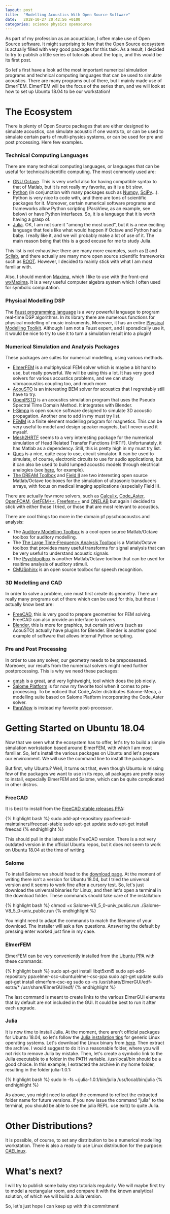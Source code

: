 ```yaml
---
layout: post
title:  "Modelling Acoustics With Open Source Software"
date:   2018-10-27 20:42:56 +0100
categories: science physics opensource
---
```


As part of my profession as an acoustician, I often make use of Open Source software. It might surprising to few that the Open Source ecosystem is actually filled with very good packages for this task. As a result, I decided to try to publish a little series of tutorials about the topic, and this would be its first post.

So let's first have a look ad the most important numerical simulation programs and technical computing languages that can be used to simulate acoustics. There are many programs out of there, but I mainly made use of ElmerFEM. ElmerFEM will be the focus of the series then, and we will look at how to set up Ubuntu 18.04 to be our workstation!

<h1>The Ecosystem</h1>
There is plenty of Open Source packages that are either designed to simulate acoustics, can simulate acoustic if one wants to, or can be used to simulate certain parts of multi-physics systems, or can be used for pre and post processing. Here few examples.
<h3>Technical Computing Languages</h3>
There are many technical computing languages, or languages that can be useful for technical/scientific computing. The most commonly used are:
<ul>
	<li><a href="https://www.gnu.org/software/octave/" target="_blank" rel="noopener">GNU Octave</a>. This is very useful also for having compatible syntax to that of Matlab, but it is not really my favorite, as it is a bit slow.</li>
	<li><a href="https://www.python.org/" target="_blank" rel="noopener">Python</a> (in conjunction with many packages such as  <a href="http://www.numpy.org/" target="_blank" rel="noopener">Numpy,</a> <a href="https://www.scipy.org/" target="_blank" rel="noopener">SciPy</a>...). Python is very nice to code with, and there are tons of scientific packages for it. Moreover, certain numerical software programs and frameworks allow Python scripting (ParaView, as an example, see below) or have Python interfaces. So, it is a language that it is worth having a grasp of.</li>
	<li><a href="https://julialang.org/" target="_blank" rel="noopener">Julia</a>. OK, I am not sure it "among the most used", but it is a new exciting language that feels like what would happen if Octave and Python had a baby. I really like it, and we will probably make a lot of use of it. The main reason being that this is a good excuse for me to study Julia.</li>
</ul>
This list is not exhaustive: there are many more examples, such as <a href="https://www.r-project.org/" target="_blank" rel="noopener">R</a> and <a href="http://www.scilab.org/" target="_blank" rel="noopener">Scilab</a>, and there actually are many more open source scientific frameworks such as <a href="https://root.cern.ch/" target="_blank" rel="noopener">ROOT</a>. However, I decided to mainly stick with what I am most familiar with.

Also, I should mention <a href="http://maxima.sourceforge.net/" target="_blank" rel="noopener">Maxima</a>, which I like to use with the front-end <a href="https://wxmaxima-developers.github.io/wxmaxima/" target="_blank" rel="noopener">wxMaxima</a>. It is a very useful computer algebra system which I often used for symbolic computation.
<h3>Physical Modelling DSP</h3>
The <a href="https://faust.grame.fr/" target="_blank" rel="noopener">Faust programming language</a> is a very powerful language to program real-time DSP algorithms. In its library there are numerous functions for physical modelling of music instruments, Moreover, it has an entire <a href="https://ccrma.stanford.edu/~rmichon/pmFaust/" target="_blank" rel="noopener">Physical Modelling Toolkit</a>. Although I am not a Faust expert, and I sporadically use it, it would be nice to try to use it to turn a simulation result into a plugin!
<h3>Numerical Simulation and Analysis Packages</h3>
These packages are suites for numerical modelling, using various methods.
<ul>
	<li><a href="https://www.csc.fi/web/elmer" target="_blank" rel="noopener">ElmerFEM</a> is a multiphysical FEM solver which is maybe a bit hard to use, but really powerful. We will be using this a lot. It has very good solvers for various acoustics problems, and we can study vibroacoustics coupling too, and much more.</li>
	<li><a href="http://acousto.sourceforge.net/" target="_blank" rel="noopener">AcouSTO</a> is an interesting BEM solver for acoustics that I regrettably still have to try.</li>
	<li><a href="http://www.openpstd.org/index.html" target="_blank" rel="noopener">OpenPSTD</a> is an acoustics simulation program that uses the Pseudo Spectral Time Domain Method. It integrates with Blender.</li>
	<li><a href="http://i-simpa.ifsttar.fr/" target="_blank" rel="noopener">I-Simpa</a> is open source software designed to simulate 3D acoustic propagation. Another one to add in my must try list.</li>
	<li><a href="http://www.femm.info/wiki/HomePage" target="_blank" rel="noopener">FEMM</a> is a finite element modelling program for magnetics. This can be very useful to model and design speaker magnets, but I never used it myself.</li>
	<li><a href="http://mesh2hrtf.sourceforge.net/" target="_blank" rel="noopener">Mesh2HRTF</a> seems to a very interesting package for the numerical simulation of Head Related Transfer Functions (HRTF). Unfortunately, it has Matlab as a dependency. Still, this is pretty high in my must try list.</li>
	<li><a href="http://qucs.sourceforge.net/" target="_blank" rel="noopener">Qucs</a> is a nice, quite easy to use, circuit simulator. It can be used to simulate, of course, electronic circuits to use for audio applications, but it can also be used to build lumped acoustic models through electrical analogies (see <a href="https://en.wikibooks.org/wiki/Engineering_Acoustics/Electro-Mechanical_Analogies" target="_blank" rel="noopener">here</a>, for example).</li>
	<li><a href="http://www.signal.uu.se/Toolbox/dream/index.shtml" target="_blank" rel="noopener">The DREAM Toolbox</a> and <a href="http://field-ii.dk//" target="_blank" rel="noopener">Field II</a> are two interesting open source Matlab/Octave toolboxes for the simulation of ultrasonic transducers arrays, with focus on medical imaging applications (especially Field II).</li>
</ul>
There are actually few more solvers, such as <a href="http://www.calculix.de/" target="_blank" rel="noopener">Calculix</a>, <a href="https://code-aster.org/spip.php?rubrique2" target="_blank" rel="noopener">Code_Aster</a>, <a href="https://openfoam.org/" target="_blank" rel="noopener">OpenFOAM</a>, <a href="http://getfem.org/" target="_blank" rel="noopener">GetFEM++</a>, <a href="http://www.freefem.org/" target="_blank" rel="noopener">Freefem++</a> and <a href="http://onelab.info/" target="_blank" rel="noopener">ONELAB</a> but again I decided to stick with either those I tried, or those that are most relevant to acoustics.

There are cool things too more in the domain pf pyschoacoustcs and analysis:
<ul>
	<li>The <a href="http://amtoolbox.sourceforge.net/" target="_blank" rel="noopener">Auditory Modelling Toolbox</a> is a cool open source Matlab/Octave toolbox for auditory modelling.</li>
	<li>The <a href="http://ltfat.github.io/" target="_blank" rel="noopener">The Large Time-Frequency Analysis Toolbox</a> is a Matlab/Octave toolbox that provides many useful transforms for signal analysis that can be very useful to understand acoustic signals.</li>
	<li>The <a href="http://psychtoolbox.org/" target="_blank" rel="noopener">Psychtoolbox</a> is another Matlab/Octave toolbox that can be used for realtime analysis of auditory stimuli.</li>
	<li><a href="https://cmusphinx.github.io" target="_blank" rel="noopener">CMUSphinx</a> is an open source toolbox for speech recognition.</li>
</ul>
<h3>3D Modelling and CAD</h3>
In order to solve a problem, one must first create its geometry. There are really many programs out of there which can be used for this, but those I actually know best are:
<ul>
	<li><a href="https://www.freecadweb.org/" target="_blank" rel="noopener">FreeCAD</a>, this is very good to prepare geometries for FEM solving. FreeCAD can also provide an interface to solvers.</li>
	<li><a href="https://www.blender.org/" target="_blank" rel="noopener">Blender</a>, this is more for graphics, but certain solvers (such as AcouSTO) actually have plugins for Blender. Blender is another good example of software that allows internal Python scripting.</li>
</ul>
<h3>Pre and Post Processing</h3>
In order to use any solver, our geometry needs to be prepossessed. Moreover, our results from the numerical solvers might need further postprocessing. This is why we need these packages:
<ul>
	<li><a href="http://gmsh.info/" target="_blank" rel="noopener">gmsh</a> is a great, and very lightweight, tool which does the job nicely.</li>
	<li><a href="http://www.salome-platform.org/" target="_blank" rel="noopener">Salome Platform</a> is for now my favorite tool when it comes to pre-processing. To be noticed that Code_Aster distributes Salome-Meca, a modelling suite based on Salome Platform incorporating the Code_Aster solver.</li>
	<li><a href="https://www.paraview.org/" target="_blank" rel="noopener">ParaView</a> is instead my favorite post-processor.</li>
</ul>
<h1>Getting Started on Ubuntu 18.04</h1>
Now that we seen what the ecosystem has to offer, let's try to build a simple simulation workstation based around ElmerFEM, with which I am most familiar. So, let's install the various packages on Ubuntu and let's prepare our environment. We will use the command line to install the packages.

But first, why Ubuntu? Well, it turns out that, even though Ubuntu is missing few of the packages we want to use in its repo, all packages are pretty easy to install, especially ElmerFEM and Salome, which can be quite complicated in other distros.
<h3>FreeCAD</h3>
It is best to install from the <a href="https://launchpad.net/~freecad-maintainers/+archive/ubuntu/freecad-stable" target="_blank" rel="noopener">FreeCAD stable releases PPA</a>:

{% highlight bash %}
sudo add-apt-repository ppa:freecad-maintainers/freecad-stable
sudo apt-get update
sudo apt-get install freecad
{% endhighlight %}

This should pull in the latest stable FreeCAD version. There is a not very outdated version in the official Ubuntu repos, but it does not seem to work on Ubuntu 18.04 at the time of writing.
<h3>Salome</h3>
To install Salome we should head to the <a href="http://www.salome-platform.org/downloads/current-version" target="_blank" rel="noopener">download page</a>. At the moment of writing there isn't a version for Ubuntu 18.04, but I tried the universal version and it seems to work fine after a cursory test. So, let's just download the universal binaries for Linux, and then let's open a terminal in the download folder. These commands should take care of the installation:

{% highlight bash %}
chmod +x Salome-V8_5_0-univ_public.run
./Salome-V8_5_0-univ_public.run
{% endhighlight %}

You might need to adapt the commands to match the filename of your download. The installer will ask a few questions. Answering the default by pressing enter worked just fine in my case.
<h3>ElmerFEM</h3>
ElmerFEM can be very conveniently installed from the <a href="https://launchpad.net/~elmer-csc-ubuntu/+archive/ubuntu/elmer-csc-ppa" target="_blank" rel="noopener">Ubuntu PPA</a> with these commands:

{% highlight bash %}
sudo apt-get install libqt5xml5
sudo apt-add-repository ppa:elmer-csc-ubuntu/elmer-csc-ppa
sudo apt-get update
sudo apt-get install elmerfem-csc-eg
sudo cp -rs /usr/share/ElmerGUI/edf-extra/* /usr/share/ElmerGUI/edf/
{% endhighlight %}

The last command is meant to create links to the various ElmerGUI elements that by default are not included in the GUI. It could be best to run it after each upgrade.
<h3>Julia</h3>
It is now time to install Julia. At the moment, there aren't official packages for Ubuntu 18.04, so let's follow the <a href="https://julialang.org/downloads/platform.html" target="_blank" rel="noopener">Julia installation tips</a> for generic Linux operating systems. Let's download the Linux binary from <a href="https://julialang.org/downloads/" target="_blank" rel="noopener">here</a>. Then extract the archive. I would suggest to do it in a reasonable folder, where you will not risk to remove Julia by mistake. Then, let's create a symbolic link to the Julia executable to a folder in the PATH variable. /usr/local/bin should be a good choice. In this example, I extracted the archive in my home folder, resulting in the folder julia-1.0.1:

{% highlight bash %}
sudo ln -fs ~/julia-1.0.1/bin/julia /usr/local/bin/julia
{% endhighlight %}

As above, you might need to adapt the command to reflect the extracted folder name for future versions. If you now issue the command "julia" to the terminal, you should be able to see the julia REPL. use exit() to quite Julia.
<h1>Other Distributions?</h1>
It is possible, of course, to set any distribution to be a numerical modelling workstation. There is also a ready to use Linux distribution for the purpose: <a href="https://caelinux.com/CMS3/" target="_blank" rel="noopener">CAELinux</a>.
<h1>What's next?</h1>
I will try to publish some baby step tutorials regularly. We will maybe first try to model a rectangular room, and compare it with the known analytical solution, of which we will build a Julia version.

So, let's just hope I can keep up with this commitment!
